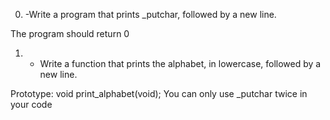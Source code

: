 0. -Write a program that prints _putchar, followed by a new line.

The program should return 0

1. - Write a function that prints the alphabet, in lowercase, followed by a new line.

Prototype: void print_alphabet(void);
You can only use _putchar twice in your code


